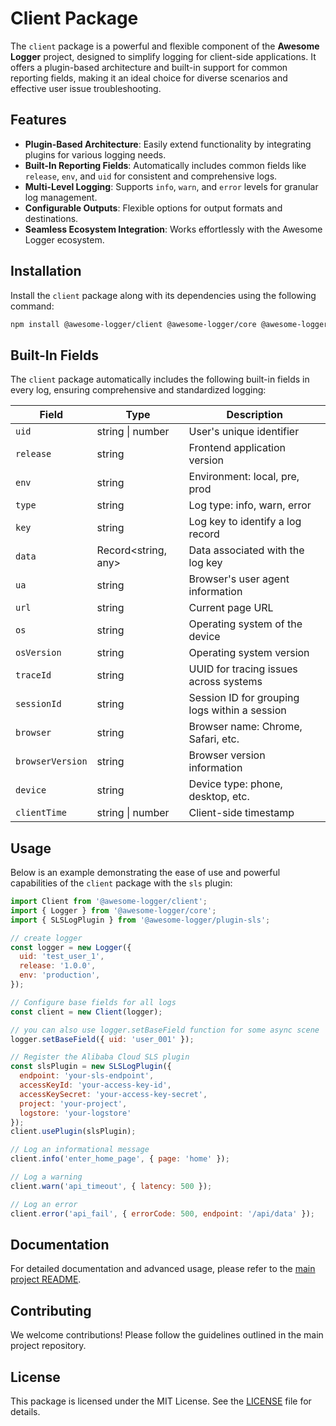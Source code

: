 # Client Package

The `client` package is a powerful and flexible component of the **Awesome Logger** project, designed to simplify logging for client-side applications. It offers a plugin-based architecture and built-in support for common reporting fields, making it an ideal choice for diverse scenarios and effective user issue troubleshooting.

## Features

- **Plugin-Based Architecture**: Easily extend functionality by integrating plugins for various logging needs.
- **Built-In Reporting Fields**: Automatically includes common fields like `release`, `env`, and `uid` for consistent and comprehensive logs.
- **Multi-Level Logging**: Supports `info`, `warn`, and `error` levels for granular log management.
- **Configurable Outputs**: Flexible options for output formats and destinations.
- **Seamless Ecosystem Integration**: Works effortlessly with the Awesome Logger ecosystem.

## Installation

Install the `client` package along with its dependencies using the following command:

```bash
npm install @awesome-logger/client @awesome-logger/core @awesome-logger/plugin-sls
```

## Built-In Fields

The `client` package automatically includes the following built-in fields in every log, ensuring comprehensive and standardized logging:

| Field           | Type                | Description                                      |
|------------------|---------------------|--------------------------------------------------|
| `uid`           | string \| number    | User's unique identifier                        |
| `release`       | string              | Frontend application version                    |
| `env`           | string              | Environment: local, pre, prod                   |
| `type`          | string              | Log type: info, warn, error                     |
| `key`           | string              | Log key to identify a log record                |
| `data`          | Record<string, any> | Data associated with the log key                |
| `ua`            | string              | Browser's user agent information                |
| `url`           | string              | Current page URL                                |
| `os`            | string              | Operating system of the device                  |
| `osVersion`     | string              | Operating system version                        |
| `traceId`       | string              | UUID for tracing issues across systems          |
| `sessionId`     | string              | Session ID for grouping logs within a session   |
| `browser`       | string              | Browser name: Chrome, Safari, etc.             |
| `browserVersion`| string              | Browser version information                     |
| `device`        | string              | Device type: phone, desktop, etc.              |
| `clientTime`    | string \| number    | Client-side timestamp                           |

## Usage

Below is an example demonstrating the ease of use and powerful capabilities of the `client` package with the `sls` plugin:

```javascript
import Client from '@awesome-logger/client';
import { Logger } from '@awesome-logger/core';
import { SLSLogPlugin } from '@awesome-logger/plugin-sls';

// create logger 
const logger = new Logger({
  uid: 'test_user_1',
  release: '1.0.0',
  env: 'production',
});

// Configure base fields for all logs
const client = new Client(logger);

// you can also use logger.setBaseField function for some async scene
logger.setBaseField({ uid: 'user_001' });

// Register the Alibaba Cloud SLS plugin
const slsPlugin = new SLSLogPlugin({
  endpoint: 'your-sls-endpoint',
  accessKeyId: 'your-access-key-id',
  accessKeySecret: 'your-access-key-secret',
  project: 'your-project',
  logstore: 'your-logstore'
});
client.usePlugin(slsPlugin);

// Log an informational message
client.info('enter_home_page', { page: 'home' });

// Log a warning
client.warn('api_timeout', { latency: 500 });

// Log an error
client.error('api_fail', { errorCode: 500, endpoint: '/api/data' });
```

## Documentation

For detailed documentation and advanced usage, please refer to the [main project README](https://github.com/ivonzhang/awesome-logger/blob/main/README.md).

## Contributing

We welcome contributions! Please follow the guidelines outlined in the main project repository.

## License

This package is licensed under the MIT License. See the [LICENSE](https://github.com/ivonzhang/awesome-logger/blob/main/LICENSE) file for details.
